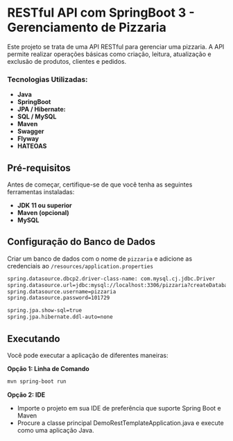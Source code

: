 # RESTful API com SpringBoot 3 - Gerenciamento de Pizzaria

Este projeto se trata de uma API RESTful para gerenciar uma pizzaria. A API permite realizar operações básicas como criação, leitura, atualização e exclusão de produtos,
clientes e pedidos.

### Tecnologias Utilizadas:

- **Java**
- **SpringBoot**
- **JPA / Hibernate:**
- **SQL / MySQL**
- **Maven**
- **Swagger**
- **Flyway**
- **HATEOAS**

## Pré-requisitos
Antes de começar, certifique-se de que você tenha as seguintes ferramentas instaladas:
- **JDK 11 ou superior**
- **Maven (opcional)**
- **MySQL**

## Configuração do Banco de Dados
Criar um banco de dados com o nome de `pizzaria` e adicione as credenciais ao `/resources/application.properties`
```bash
spring.datasource.dbcp2.driver-class-name: com.mysql.cj.jdbc.Driver
spring.datasource.url=jdbc:mysql://localhost:3306/pizzaria?createDatabaseIfNotExist=true
spring.datasource.username=pizzaria
spring.datasource.password=101729

spring.jpa.show-sql=true
spring.jpa.hibernate.ddl-auto=none
```
## Executando
Você pode executar a aplicação de diferentes maneiras:

**Opção 1: Linha de Comando**
```bash 
mvn spring-boot run
```
  

**Opção 2: IDE**
- Importe o projeto em sua IDE de preferência que suporte Spring Boot e Maven
- Procure a classe principal DemoRestTemplateApplication.java e execute como uma aplicação Java.
